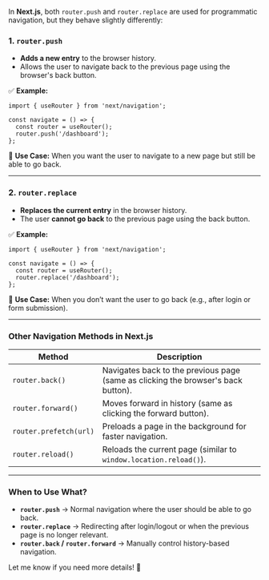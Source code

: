 In **Next.js**, both `router.push` and `router.replace` are used for programmatic navigation, but they behave slightly differently:

### **1. `router.push`**
- **Adds a new entry** to the browser history.
- Allows the user to navigate back to the previous page using the browser's back button.

✅ **Example:**
```tsx
import { useRouter } from 'next/navigation';

const navigate = () => {
  const router = useRouter();
  router.push('/dashboard');
};
```
📌 **Use Case:** When you want the user to navigate to a new page but still be able to go back.

---

### **2. `router.replace`**
- **Replaces the current entry** in the browser history.
- The user **cannot go back** to the previous page using the back button.

✅ **Example:**
```tsx
import { useRouter } from 'next/navigation';

const navigate = () => {
  const router = useRouter();
  router.replace('/dashboard');
};
```
📌 **Use Case:** When you don’t want the user to go back (e.g., after login or form submission).

---

### **Other Navigation Methods in Next.js**
| Method                  | Description |
|-------------------------|-------------|
| `router.back()`         | Navigates back to the previous page (same as clicking the browser's back button). |
| `router.forward()`      | Moves forward in history (same as clicking the forward button). |
| `router.prefetch(url)`  | Preloads a page in the background for faster navigation. |
| `router.reload()`       | Reloads the current page (similar to `window.location.reload()`). |

---

### **When to Use What?**
- **`router.push`** → Normal navigation where the user should be able to go back.
- **`router.replace`** → Redirecting after login/logout or when the previous page is no longer relevant.
- **`router.back` / `router.forward`** → Manually control history-based navigation.

Let me know if you need more details! 🚀
